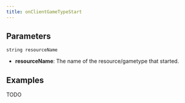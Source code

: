 ```yaml
---
title: onClientGameTypeStart
---
```


Parameters
----------

```
string resourceName
```

- **resourceName**: The name of the resource/gametype that started.

Examples
--------

TODO
